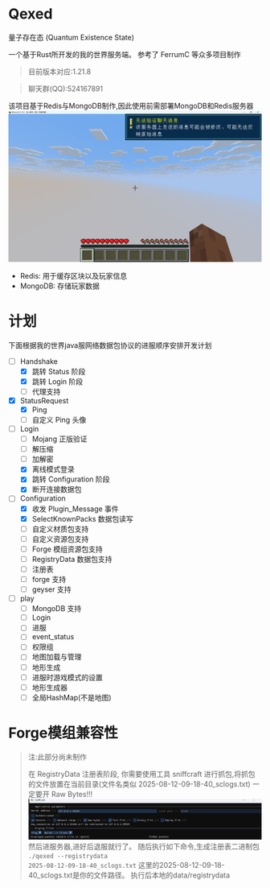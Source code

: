 # Qexed
量子存在态 (Quantum Existence State)

一个基于Rust所开发的我的世界服务端。
参考了 FerrumC 等众多项目制作
> 目前版本对应:1.21.8

> 聊天群(QQ):524167891

该项目基于Redis与MongoDB制作,因此使用前需部署MongoDB和Redis服务器
![alt text](doc/readme_join_server.png)
- Redis: 用于缓存区块以及玩家信息
- MongoDB: 存储玩家数据
# 计划
下面根据我的世界java服网络数据包协议的进服顺序安排开发计划
- [ ] Handshake
    - [x] 跳转 Status 阶段
    - [x] 跳转 Login 阶段
    - [ ] 代理支持
- [x] StatusRequest
    - [x] Ping
    - [ ] 自定义 Ping 头像
- [ ] Login
    - [ ] Mojang 正版验证
    - [ ] 解压缩
    - [ ] 加解密
    - [x] 离线模式登录
    - [x] 跳转 Configuration 阶段
    - [x] 断开连接数据包
- [ ] Configuration
    - [x] 收发 Plugin_Message 事件
    - [x] SelectKnownPacks 数据包读写
    - [ ] 自定义材质包支持
    - [ ] 自定义资源包支持
    - [ ] Forge 模组资源包支持
    - [ ] RegistryData 数据包支持
    - [ ] 注册表
    - [ ] forge 支持
    - [ ] geyser 支持
- [ ] play
    - [ ] MongoDB 支持
    - [ ] Login 
    - [ ] 进服
    - [ ] event_status 
    - [ ] 权限组
    - [ ] 地图加载与管理
    - [ ] 地形生成
    - [ ] 进服时游戏模式的设置
    - [ ] 地形生成器
    - [ ] 全局HashMap(不是地图)
    
# Forge模组兼容性
> 注:此部分尚未制作
>
> 在 RegistryData 注册表阶段,
你需要使用工具 sniffcraft 进行抓包,将抓包的文件放置在当前目录(文件名类似 2025-08-12-09-18-40_sclogs.txt)
一定要开 Raw Bytes!!!
![alt text](doc/readme1.png)
然后进服务器,进好后退服就行了。
随后执行如下命令,生成注册表二进制包
<code>./qexed --registrydata 2025-08-12-09-18-40_sclogs.txt</code>
这里的2025-08-12-09-18-40_sclogs.txt是你的文件路径。
执行后本地的data/registrydata 